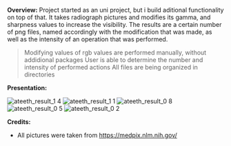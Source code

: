 **Overview:**
Project started as an uni project, but i build aditional functionality on top of that. It takes radiograph pictures and modifies its gamma, and sharpness values to increase the visibility.
The results are a certain number of png files, named accordingly with the modification that was made, as well as the intensity of an operation that was performed. 

> Modifying values of rgb values are performed manually, without addidional packages
> User is able to determine the number and intensity of performed actions
> All files are being organized in directories

**Presentation:**

![ateeth_result_1 4](https://github.com/user-attachments/assets/aaabf67e-aa93-4d8c-8ef3-ecbbc0267274)
![ateeth_result_1 1](https://github.com/user-attachments/assets/b210f14a-2075-4a12-b6a9-19e628bcee23)
![ateeth_result_0 8](https://github.com/user-attachments/assets/2176c853-8afd-479a-b2f7-4116d98c836d)
![ateeth_result_0 5](https://github.com/user-attachments/assets/4718f2c0-3b26-4181-9005-3be7a015ac64)
![ateeth_result_0 2](https://github.com/user-attachments/assets/20688cb6-6318-44e2-9ba5-44c47be76891)

**Credits:**
- All pictures were taken from https://medpix.nlm.nih.gov/
